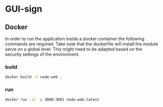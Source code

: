 # GUI-sign

## Docker

In order to run the application inside a docker container the following commands are required. Take note that the dockerfile will install the module serve on a global level. This might need to be adapted based on the security settings of the environment.

### build

```BASH
docker build -t node-web .
```

### run

```BASH
docker run -it -p 3000:3001 node-web:latest
```
